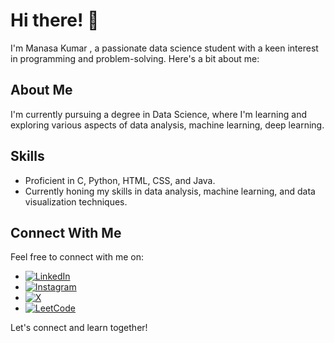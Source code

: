 # Hi there! 👋

I'm Manasa Kumar , a passionate data science student with a keen interest in programming and problem-solving. Here's a bit about me:

## About Me
I'm currently pursuing a degree in Data Science, where I'm learning and exploring various aspects of data analysis, machine learning, deep learning.

## Skills
- Proficient in C, Python, HTML, CSS, and Java.
- Currently honing my skills in data analysis, machine learning, and data visualization techniques.

## Connect With Me
Feel free to connect with me on:
- [![LinkedIn](https://img.shields.io/badge/LinkedIn-YourLinkedInProfile-blue?style=flat-square&logo=linkedin)](https://www.linkedin.com/in/manasa-kumar-8828432a3/cc)
- [![Instagram](https://img.shields.io/badge/Instagram-YourInstagramProfile-red?style=flat-square&logo=instagram)](https://www.instagram.com/__.manasa_/)
- [![X](https://img.shields.io/badge/X-YourXProfile-green?style=flat-square&logo=x)](https://twitter.com/ManasaKumar1103) 
- [![LeetCode](https://img.shields.io/badge/LeetCode-YourLeetCodeProfile-yellow?style=flat-square&logo=leetcode)](https://leetcode.com/manasa1103/)

Let's connect and learn together!
